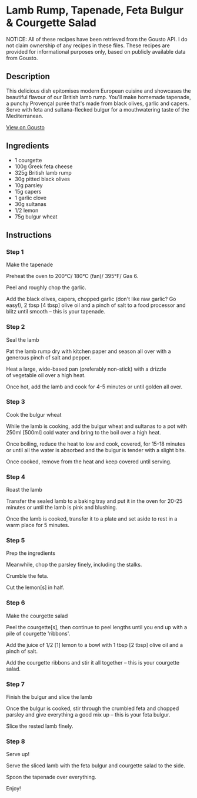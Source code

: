 # Lamb Rump, Tapenade, Feta Bulgur & Courgette Salad

NOTICE: All of these recipes have been retrieved from the Gousto API. I do not claim ownership of any recipes in these files. These recipes are provided for informational purposes only, based on publicly available data from Gousto.

## Description

This delicious dish epitomises modern European cuisine and showcases the beautiful flavour of our British lamb rump. You'll make homemade tapenade, a punchy Provençal purée that's made from black olives, garlic and capers. Serve with feta and sultana-flecked bulgur for a mouthwatering taste of the Mediterranean.

[View on Gousto](https://www.gousto.co.uk/recipes/cookbook/lamb-rump-tapenade-feta-bulgur-courgette-salad)

## Ingredients

- 1 courgette
- 100g Greek feta cheese
- 325g British lamb rump
- 30g pitted black olives
- 10g parsley
- 15g capers
- 1 garlic clove
- 30g sultanas
- 1/2 lemon
- 75g bulgur wheat

## Instructions


### Step 1

Make the tapenade


Preheat the oven to 200°C/ 180°C (fan)/ 395°F/ Gas 6.


Peel and roughly chop the garlic.


Add the black olives, capers, chopped garlic (don't like raw garlic? Go easy!), 2 tbsp <span class="text-danger">[4 tbsp]</span> olive oil and a pinch of salt to a food processor and blitz until smooth – this is your tapenade.


### Step 2

Seal the lamb


Pat the lamb rump dry with kitchen paper and season all over with a generous pinch of salt and pepper.


Heat a large, wide-based pan (preferably non-stick) with a drizzle of vegetable oil over a high heat.


Once hot, add the lamb and cook for 4-5 minutes or until golden all over.


### Step 3

Cook the bulgur wheat


While the lamb is cooking, add the bulgur wheat and sultanas to a pot with 250ml <span class="text-danger">[500ml]</span> cold water and bring to the boil over a high heat.


Once boiling, reduce the heat to low and cook, covered, for 15-18 minutes or until all the water is absorbed and the bulgur is tender with a slight bite.


Once cooked, remove from the heat and keep covered until serving.


### Step 4

Roast the lamb


Transfer the sealed lamb to a baking tray and put it in the oven for 20-25 minutes or until the lamb is pink and blushing.


Once the lamb is cooked, transfer it to a plate and set aside to rest in a warm place for 5 minutes.


### Step 5

Prep the ingredients


Meanwhile, chop the parsley finely, including the stalks.


Crumble the feta.


Cut the lemon<span class="text-danger">[s]</span> in half.


### Step 6

Make the courgette salad


Peel the courgette<span class="text-danger">[s]</span>, then continue to peel lengths until you end up with a pile of courgette 'ribbons'.


Add the juice of 1/2 <span class="text-danger">[1]</span> lemon to a bowl with 1 tbsp <span class="text-danger">[2 tbsp]</span> olive oil and a pinch of salt. 


Add the courgette ribbons and stir it all together – this is your courgette salad.


### Step 7

Finish the bulgur and slice the lamb


Once the bulgur is cooked, stir through the crumbled feta and chopped parsley and give everything a good mix up – this is your feta bulgur.


Slice the rested lamb finely.

### Step 8

Serve up!


Serve the sliced lamb with the feta bulgur and courgette salad to the side.


Spoon the tapenade over everything. 


Enjoy!

